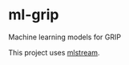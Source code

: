 # ml-grip

Machine learning models for GRIP

This project uses [mlstream](https://github.com/gauchm/mlstream).
